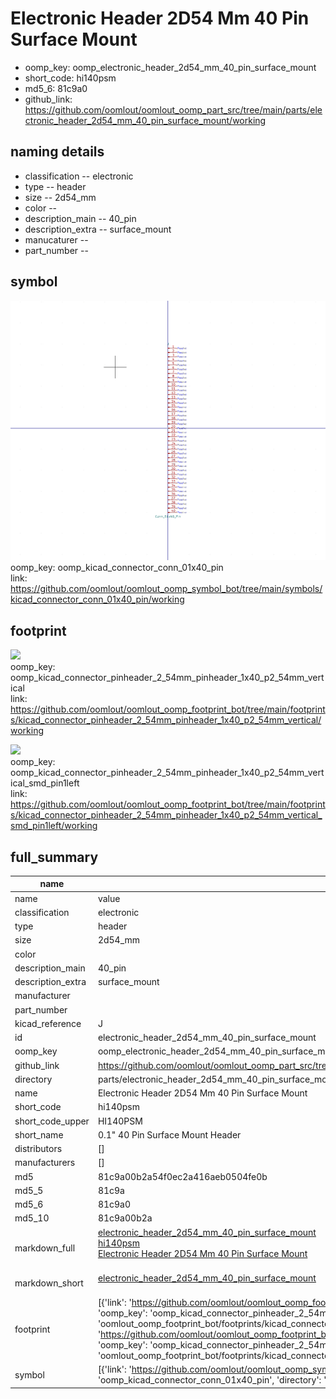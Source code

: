 # Electronic Header 2D54 Mm 40 Pin Surface Mount

  
* oomp_key: oomp_electronic_header_2d54_mm_40_pin_surface_mount 
* short_code: hi140psm
* md5_6: 81c9a0  
* github_link: https://github.com/oomlout/oomlout_oomp_part_src/tree/main/parts/electronic_header_2d54_mm_40_pin_surface_mount/working  
## naming details
* classification -- electronic
* type -- header
* size -- 2d54_mm
* color -- 
* description_main -- 40_pin
* description_extra -- surface_mount
* manucaturer -- 
* part_number -- 



## symbol

![](symbol/0/working/working_600.png)  
oomp_key: oomp_kicad_connector_conn_01x40_pin  
link: https://github.com/oomlout/oomlout_oomp_symbol_bot/tree/main/symbols/kicad_connector_conn_01x40_pin/working  

## footprint

![](footprint/0/working/working_600.png)  
oomp_key: oomp_kicad_connector_pinheader_2_54mm_pinheader_1x40_p2_54mm_vertical  
link: https://github.com/oomlout/oomlout_oomp_footprint_bot/tree/main/footprints/kicad_connector_pinheader_2_54mm_pinheader_1x40_p2_54mm_vertical/working  

![](footprint/0/working/working_600.png)  
oomp_key: oomp_kicad_connector_pinheader_2_54mm_pinheader_1x40_p2_54mm_vertical_smd_pin1left  
link: https://github.com/oomlout/oomlout_oomp_footprint_bot/tree/main/footprints/kicad_connector_pinheader_2_54mm_pinheader_1x40_p2_54mm_vertical_smd_pin1left/working  

## full_summary
| name | value | 
| --- | --- | 
| name | value | 
| classification | electronic | 
| type | header | 
| size | 2d54_mm | 
| color |  | 
| description_main | 40_pin | 
| description_extra | surface_mount | 
| manufacturer |  | 
| part_number |  | 
| kicad_reference | J | 
| id | electronic_header_2d54_mm_40_pin_surface_mount | 
| oomp_key | oomp_electronic_header_2d54_mm_40_pin_surface_mount | 
| github_link | https://github.com/oomlout/oomlout_oomp_part_src/tree/main/parts/electronic_header_2d54_mm_40_pin_surface_mount/working | 
| directory | parts/electronic_header_2d54_mm_40_pin_surface_mount | 
| name | Electronic Header 2D54 Mm 40 Pin Surface Mount | 
| short_code | hi140psm | 
| short_code_upper | HI140PSM | 
| short_name | 0.1" 40 Pin Surface Mount Header | 
| distributors | [] | 
| manufacturers | [] | 
| md5 | 81c9a00b2a54f0ec2a416aeb0504fe0b | 
| md5_5 | 81c9a | 
| md5_6 | 81c9a0 | 
| md5_10 | 81c9a00b2a | 
| markdown_full | [electronic_header_2d54_mm_40_pin_surface_mount](https://github.com/oomlout/oomlout_oomp_part_src/tree/main/parts/electronic_header_2d54_mm_40_pin_surface_mount/working)<br>[hi140psm](https://github.com/oomlout/oomlout_oomp_part_src/tree/main/parts/electronic_header_2d54_mm_40_pin_surface_mount/working)<br>[Electronic Header 2D54 Mm 40 Pin Surface Mount](https://github.com/oomlout/oomlout_oomp_part_src/tree/main/parts/electronic_header_2d54_mm_40_pin_surface_mount/working)<br><br> | 
| markdown_short | [electronic_header_2d54_mm_40_pin_surface_mount](https://github.com/oomlout/oomlout_oomp_part_src/tree/main/parts/electronic_header_2d54_mm_40_pin_surface_mount/working)<br><br> | 
| footprint | [{'link': 'https://github.com/oomlout/oomlout_oomp_footprint_bot/tree/main/foootprntss/kicad_connector_pinheader_2_54mm_pinheader_1x40_p2_54mm_vertical', 'oomp_key': 'oomp_kicad_connector_pinheader_2_54mm_pinheader_1x40_p2_54mm_vertical', 'directory': 'oomlout_oomp_footprint_bot/footprints/kicad_connector_pinheader_2_54mm_pinheader_1x40_p2_54mm_vertical//working/working.kicad_mod'}, {'link': 'https://github.com/oomlout/oomlout_oomp_footprint_bot/tree/main/foootprntss/kicad_connector_pinheader_2_54mm_pinheader_1x40_p2_54mm_vertical_smd_pin1left', 'oomp_key': 'oomp_kicad_connector_pinheader_2_54mm_pinheader_1x40_p2_54mm_vertical_smd_pin1left', 'directory': 'oomlout_oomp_footprint_bot/footprints/kicad_connector_pinheader_2_54mm_pinheader_1x40_p2_54mm_vertical_smd_pin1left//working/working.kicad_mod'}] | 
| symbol | [{'link': 'https://github.com/oomlout/oomlout_oomp_symbol_bot/tree/main/symbols/kicad_connector_conn_01x40_pin', 'oomp_key': 'oomp_kicad_connector_conn_01x40_pin', 'directory': 'oomlout_oomp_symbol_bot/symbols/kicad_connector_conn_01x40_pin//working/working.kicad_sym'}] | 

